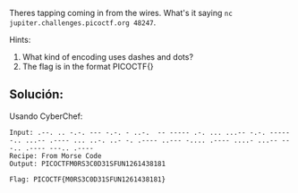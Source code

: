 Theres tapping coming in from the wires. What's it saying `nc jupiter.challenges.picoctf.org 48247`.

Hints:
1. What kind of encoding uses dashes and dots?
2. The flag is in the format PICOCTF{}

## Solución:
Usando CyberChef:
```
Input: .--. .. -.-. --- -.-. - ..-.  -- ----- .-. ... ...-- -.-. ----- -.. ...-- .---- ... ..-. ..- -. .---- ..--- -.... .---- ....- ...-- ---.. .---- ---.. .---- 
Recipe: From Morse Code
Output: PICOCTFM0RS3C0D31SFUN1261438181

Flag: PICOCTF{M0RS3C0D31SFUN1261438181}
```